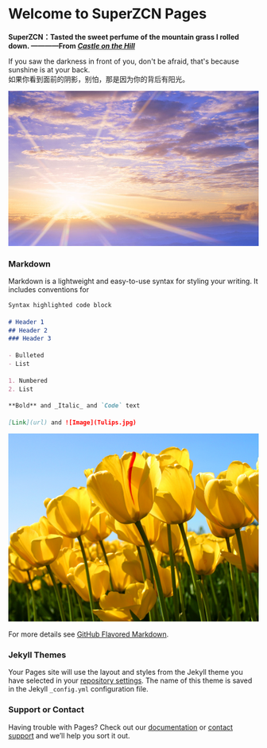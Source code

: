 # Welcome to SuperZCN Pages

**SuperZCN：Tasted the sweet perfume of the mountain grass I rolled down.
                                           ————From *[Castle on the Hill](https://y.qq.com/n/yqq/song/000AnymG3bg0be.html?play=1)*** 

If you saw the darkness in front of you, don't be afraid, that's because sunshine is at your back.                    
如果你看到面前的阴影，别怕，那是因为你的背后有阳光。

![Image2](1.jpg)                                                                                                                          

### Markdown

Markdown is a lightweight and easy-to-use syntax for styling your writing. It includes conventions for

```markdown
Syntax highlighted code block

# Header 1
## Header 2
### Header 3

- Bulleted
- List

1. Numbered
2. List

**Bold** and _Italic_ and `Code` text

[Link](url) and ![Image](Tulips.jpg)
```

![Image1](Tulips.jpg)







For more details see [GitHub Flavored Markdown](https://guides.github.com/features/mastering-markdown/).

### Jekyll Themes

Your Pages site will use the layout and styles from the Jekyll theme you have selected in your [repository settings](https://github.com/SuperZCN/SuperZCN.github.io/settings). The name of this theme is saved in the Jekyll `_config.yml` configuration file.

### Support or Contact

Having trouble with Pages? Check out our [documentation](https://help.github.com/categories/github-pages-basics/) or [contact support](https://github.com/contact) and we’ll help you sort it out.
